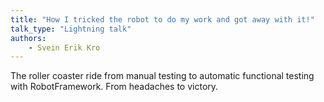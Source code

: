```yaml
---
title: "How I tricked the robot to do my work and got away with it!"
talk_type: "Lightning talk"
authors:
    - Svein Erik Kro
---
```

The roller coaster ride from manual testing to automatic functional testing with RobotFramework. From headaches to victory.
